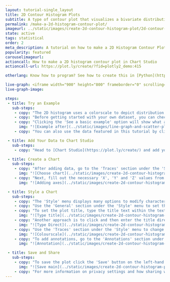 ```yaml
---
layout: tutorial-single_layout
title: 2D Contour Histogram Plots
subtitle: A type of contour plot that visualizes a bivariate distribution with contour lines.
permalink: /make-a-2d-histogram-contour-plot/
imageurl: ../static/images/create-2d-contour-histogram-plot/2d-contour-thumb.png
state: active
tags: statistical
order: 2
meta_description: A tutorial on how to make a 2D Histogram Contour Plot in Chart Studio.
popularity: featured
carouselimageurl:
actioncall: How to make a 2D histogram contour plot in Chart Studio
actioncall-url: https://plot.ly/create/?fid=plotly2_demo:415

otherlang: Know how to program? See how to create this in [Python](https://plot.ly/python/density-plots/#2d-histogram-contour-plot-with-histogram-subplots).

live-graph: <iframe width="900" height="800" frameborder="0" scrolling="no" src="https://plot.ly/~plotly2_demo/415.embed"></iframe>
live-graph-image:

steps:
 - title: Try an Example
   sub-steps:
    - copy: "The 2D histogram uses a colorscale to depict distribution across two variables in a contour plot."
    - copy: "Before getting started with your own dataset, you can check out an example. First, select the 'Type' menu. Hovering the mouse over the chart type icon will display three options: 1) Charts like this by Chart Studio users, 2) View tutorials on this chart type, and, 3) See a basic example."
    - copy: "Clicking the 'See a basic example' option will show what a sample chart looks like after adding data and editing with the style. You'll also see what labels and style attributes were selected for this specific chart, as well as the end result."
      img: "![Example after](../static/images/line-graph-and-scatter-plot-with-excel/scatter-try-example.gif)"
    - copy: "You can also use the data featured in this tutorial by clicking on 'Open This Data in Chart Studio' on the left-hand side. It'll open in your workspace."

 - title: Add Your Data to Chart Studio
   sub-steps:
    - copy: "Head to [Chart Studio](https://plot.ly/create/) and add your data. You have the option of typing directly in the grid, uploading your file, or entering the URL of an online dataset. Chart Studio accepts .xls, .xlsx, or .csv files. For more information on how to enter your data, see [this](https://help.plot.ly/add-data-to-the-plotly-grid/) tutorial."

 - title: Create a Chart
   sub-steps:
    - copy: "After adding data, go to the 'Traces' section under the 'Structure' menu on the left-hand side. Choose the 'Type' of trace, then choose '2D Contour Histogram' under 'Distributions' chart type."
      img: "![Choose chart](../static/images/create-2d-contour-histogram-plot/contour2D-choose-chart.png)"
    - copy: "Next, fill out the necessary 'X', 'Y' and 'Z' values from their respective dropdown menus. This will create a 2D contour, as seen below."
      img: "![Adding axes](../static/images/create-2d-contour-histogram-plot/contour2D-values.png)"

 - title: Style a Chart
   sub-steps:
    - copy: "The 'Style' menu displays many options to modify characteristics of the overall chart layout or the individual traces. To see more options about styling the chart visit the [style and layout](https://help.plot.ly/tutorials/#layout) section of the Chart Studio documentation."
    - copy: "Use the 'General' section under the 'Style' menu to set the plot title and change the layout background, margin color and font styles."
    - copy: "To set the plot title, type the title text within the textbox provided under 'Title.'"
      img: "![Type title](../static/images/create-2d-contour-histogram-plot/contour2D-title.png)"
    - copy: "Another approach is to click and then enter the title directly on the plot interface. The same can be done for the axes title and the legends."
      img: "![Type Direct](../static/images/create-2d-contour-histogram-plot/contour2D-title-direct.png)"
    - copy: "Use the 'Traces' section under the 'Style' menu to change the properties of the traces, such as histogram and binning attributes, color gradients, contours and line attributes."
      img: "![Colourscale](../static/images/create-2d-contour-histogram-plot/contour2D-properties.png)"
    - copy: "To add annotations, go to the 'Annotations' section under the 'Style' section and click on the '+ Annotation' button on the top right corner in the panel."
      img: "![Annotation](../static/images/create-2d-contour-histogram-plot/contour2D-annotation.png)"

 - title: Save and Share
   sub-steps:
    - copy: "To save the plot click the 'Save' button on the left-hand side. A save modal will appear, as seen below, where you can specify the filenames and privacy settings for your plot and data grid."
      img: "![Save main](../static/images/create-2d-contour-histogram-plot/contour2D-save-main.png)"
    - copy: "For more information on privacy settings and how sharing works, visit Chart Studio's [sharing tutorial](http://help.plot.ly/save-share-and-export-in-plotly/)."
---
```

